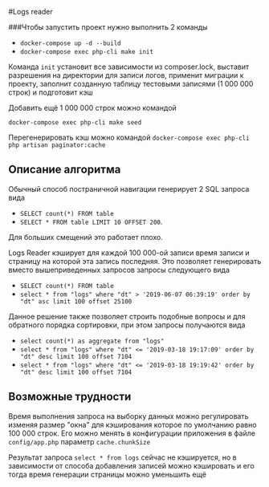 #Logs reader

###Чтобы запустить проект нужно выполнить 2 команды

* `docker-compose up -d --build`
* `docker-compose exec php-cli make init`

Команда `init` установит все зависимости из composer.lock, 
выставит разрешения на директории для записи логов, 
применит миграции к проекту, 
заполнит созданную таблицу тестовыми записями (1 000 000 строк) и подготовит кэш

Добавить ещё 1 000 000 строк можно командой 

`docker-compose exec php-cli make seed`

Перегенерировать кэш можно командой `docker-compose exec php-cli php artisan paginator:cache`

## Описание алгоритма

Обычный способ постраничной навигации генерирует 2 SQL запроса вида

* `SELECT count(*) FROM table` 
* `SELECT * FROM table LIMIT 10 OFFSET 200`.
 
Для больших смещений это работает плохо.

Logs Reader кэширует для каждой 100 000-ой записи время записи и страницу на которой эта запись последняя.
Это позволяет генерировать вместо вышеприведенных запросов запросы следующего вида

* `SELECT count(*) FROM table`
* `select * from "logs" where "dt" > '2019-06-07 06:39:19' order by "dt" asc limit 100 offset 25100`

Данное решение также позволяет строить подобные вопросы и для обратного порядка сортировки, при этом запросы получаются вида

* `select count(*) as aggregate from "logs"`
* `select * from "logs" where "dt" <= '2019-03-18 19:17:09' order by "dt" desc limit 100 offset 7104`
* `select * from "logs" where "dt" <= '2019-03-18 19:19:42' order by "dt" desc limit 100 offset 7104`

## Возможные трудности

Время выполнения запроса на выборку данных можно 
регулировать изменяя размер "окна" для кэширования которое по умолчанию равно 100 000 строк. 
Его можно менять в конфигурации приложения в файле `config/app.php` параметр `cache.chunkSize`

Результат запроса `select * from logs` сейчас не кэшируется, но в зависимости от способа добавления записей можно кэшировать и его
тогда время генерации страницы можно уменьшить ещё

 
